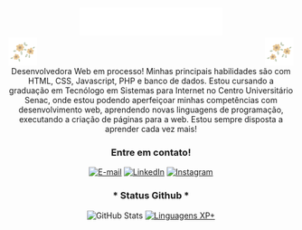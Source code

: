 <div align="center">
<img src="src/img/result.gif" height="50px">    </img>
</div>

<div display="flex">
        <img src="src/img/download (1).gif" height="50px" width="auto" align="left">
        </img>
        <img src="src/img/download (1).gif" height="50px" align="right">
        </img>
</div>

<div align="center">
    <br>
    <br>
    <br>
        Desenvolvedora Web em processo! Minhas principais habilidades são com HTML,
        CSS, Javascript, PHP e banco de dados. Estou cursando a graduação em Tecnólogo
        em Sistemas para Internet no Centro Universitário Senac, onde estou podendo
        aperfeiçoar minhas competências com desenvolvimento web, aprendendo novas
        linguagens de programação, executando a criação de páginas para a web.
        Estou sempre disposta a aprender cada vez mais!
</div>

<div align="center">
<h3 align="center">Entre em contato!</h3>

[![E-mail](https://img.shields.io/badge/-Email-fff?style=for-the-badge&logo=microsoft-outlook&logoColor=FF00F6&color:000)](mailto:yaascarol@hotmail.com)
[![LinkedIn](https://img.shields.io/badge/-LinkedIn-fff?style=for-the-badge&logo=linkedin&logoColor=FF00F6&color:000)](https://www.linkedin.com/in/#/)
[![Instagram](https://img.shields.io/badge/-Instagram-fff?style=for-the-badge&logo=instagram&logoColor=FF00F6&color:000)](https://www.instagram.com/yasm.nc/)
</div>

<div style="text-align: center;" align="center">
    <h3>* Status Github *</h3>
  <img src="https://github-readme-stats-git-masterrstaa-rickstaa.vercel.app/api?username=yaascarol&hide_title=true&show_icons=true&include_all_commits=false&count_private=true&line_height=25&hide=issues&bg_color=fff&title_color=FF0000&text_color=000&border_radius=3&border_color=36123c&icon_color=FF0000&theme=jolly" alt="GitHub Stats">

  <a href="https://github.com/yaascarol/github-readme-stats">
    <img src="https://github-readme-stats-git-masterrstaa-rickstaa.vercel.app/api/top-langs/?username=yaascarol&line_height=10&card_width=290&layout=compact&hide_title=false&count_private=true&langs_count=4&show_icons=true&title_color=FF00F6&hide=html,scss,less&bg_color=fff&text_color=000&border_radius=3&border_color=561760&count_private=true" alt="Linguagens XP+">
  </a>
</div>
